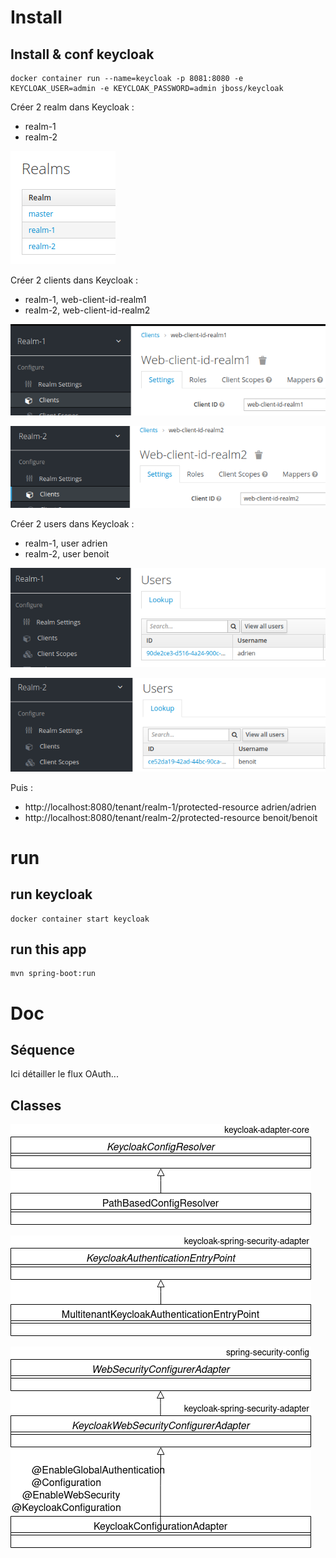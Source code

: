 # Install

## Install & conf keycloak
```
docker container run --name=keycloak -p 8081:8080 -e KEYCLOAK_USER=admin -e KEYCLOAK_PASSWORD=admin jboss/keycloak
```
Créer 2 realm dans Keycloak :
* realm-1
* realm-2

![realms](./doc/realms.png?raw=true)

Créer 2 clients dans Keycloak :
* realm-1, web-client-id-realm1
* realm-2, web-client-id-realm2

![client1](./doc/client1.png?raw=true)

![client2](./doc/client2.png?raw=true)

Créer 2 users dans Keycloak :
* realm-1, user adrien
* realm-2, user benoit

![adrien](./doc/adrien.png?raw=true)

![benoit](./doc/benoit.png?raw=true)

Puis :
* http://localhost:8080/tenant/realm-1/protected-resource
adrien/adrien
* http://localhost:8080/tenant/realm-2/protected-resource
benoit/benoit

# run

## run keycloak
```
docker container start keycloak
```

## run this app
```
mvn spring-boot:run
```

# Doc

## Séquence

Ici détailler le flux OAuth...

## Classes

![PathBasedConfigResolver](./doc/keycloak_1.png?raw=true)

![MultitenantKeycloakAuthenticationEntryPoint](./doc/keycloak_2.png?raw=true)

![KeycloakConfigurationAdapter](./doc/keycloak_3.png?raw=true)